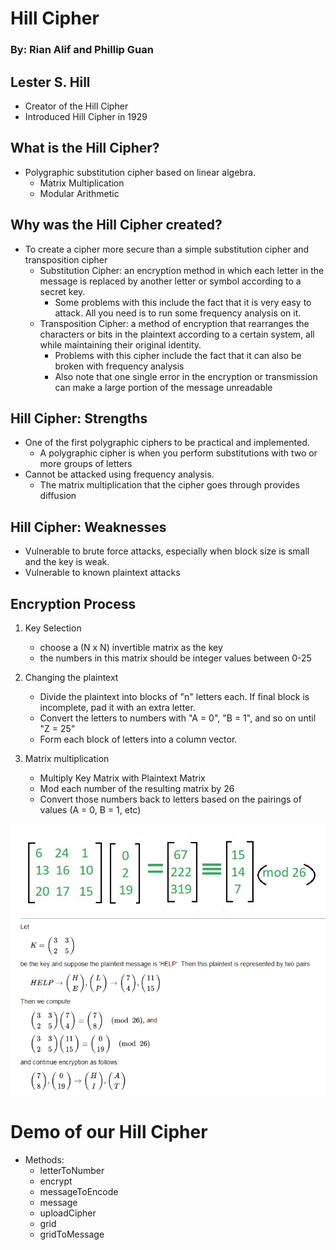 # Hill Cipher
### By: Rian Alif and Phillip Guan

## Lester S. Hill
- Creator of the Hill Cipher
- Introduced Hill Cipher in 1929

## What is the Hill Cipher?
- Polygraphic substitution cipher based on linear algebra.
  - Matrix Multiplication
  - Modular Arithmetic

## Why was the Hill Cipher created?
- To create a cipher more secure than a simple substitution cipher and transposition cipher
  - Substitution Cipher: an encryption method in which each letter in the message is replaced by another letter or symbol according to a secret key.
    - Some problems with this include the fact that it is very easy to attack. All you need is to run some frequency analysis on it.
  - Transposition Cipher: a method of encryption that rearranges the characters or bits in the plaintext according to a certain system, all while maintaining their original identity.
    - Problems with this cipher include the fact that it can also be broken with frequency analysis
    - Also note that one single error in the encryption or transmission can make a large portion of the message unreadable

## Hill Cipher: Strengths
- One of the first polygraphic ciphers to be practical and implemented.
  - A polygraphic cipher is when you perform substitutions with two or more groups of letters
- Cannot be attacked using frequency analysis.
  - The matrix multiplication that the cipher goes through provides diffusion

## Hill Cipher: Weaknesses
- Vulnerable to brute force attacks, especially when block size is small and the key is weak.
- Vulnerable to known plaintext attacks

## Encryption Process
1. Key Selection
    - choose a (N x N) invertible matrix as the key
    - the numbers in this matrix should be integer values between 0-25

2. Changing the plaintext
    - Divide the plaintext into blocks of "n" letters each. If final block is incomplete, pad it with an extra letter.
    - Convert the letters to numbers with "A = 0", "B = 1", and so on until "Z = 25"
    - Form each block of letters into a column vector.

3. Matrix multiplication
    - Multiply Key Matrix with Plaintext Matrix
    - Mod each number of the resulting matrix by 26
    - Convert those numbers back to letters based on the pairings of values (A = 0, B = 1, etc)
<img src="mult.jpg" alt="Matrix Multiplication Example" class="center">
<img src="multiply.png" alt="Matrix Multiplication Example2" class="center">

# Demo of our Hill Cipher
- Methods:
  - letterToNumber
  - encrypt
  - messageToEncode
  - message 
  - uploadCipher
  - grid
  - gridToMessage

